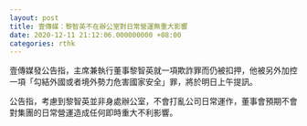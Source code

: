 ```yaml
---
layout: post
title: 壹傳媒：黎智英不在辦公室對日常營運無重大影響
date: 2020-12-11 21:12:06.000000000 +08:00
categories: rthk
---
```


壹傳媒發公告指，主席兼執行董事黎智英就一項欺詐罪而仍被扣押，他被另外加控一項「勾結外國或者境外勢力危害國家安全」罪，將於明日上午提訊。

公告指，考慮到黎智英並非身處辦公室，不會打亂公司日常運作，董事會預期不會對集團的日常營運造成任何即時重大不利影響。
